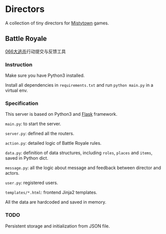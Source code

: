 # Directors

A collection of tiny directors for [Mistytown](http://www.mistytown.cn:83) games.

## Battle Royale

[066大逃杀](http://www.mistytown.cn:83/forum.php?mod=forumdisplay&fid=207)行动提交与反馈工具

### Instruction

Make sure you have Python3 installed.

Install all dependencies in `requirements.txt` and run `python main.py` in a virtual env.

### Specification

This server is based on Python3 and [Flask](http://flask.pocoo.org/) framework.

`main.py`: to start the server.

`server.py`: defined all the routers.

`action.py`: detailed logic of Battle Royale rules.

`data.py`: definition of data structures, including `roles`, `places` and `items`, saved in Python dict.

`message.py`: all the logic about message and feedback between director and actors.

`user.py`: registered users.

`templates/*.html`: frontend Jinja2 templates.

All the data are hardcoded and saved in memory.

### TODO

Persistent storage and initialization from JSON file.
